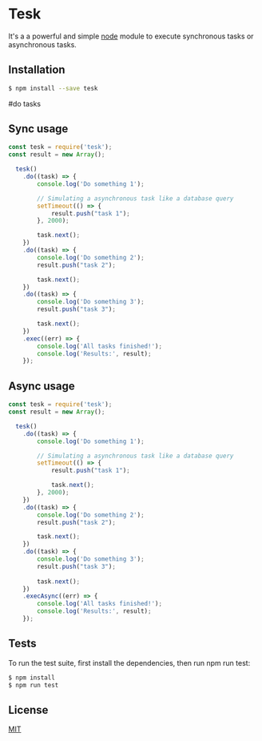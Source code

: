 # Tesk
It's a a powerful and simple [node](http://nodejs.org) module to execute synchronous tasks or asynchronous tasks.

## Installation

```bash
$ npm install --save tesk
```

#do tasks

## Sync usage

```javascript
const tesk = require('tesk');
const result = new Array();

  tesk()
	.do((task) => {
		console.log('Do something 1');

		// Simulating a asynchronous task like a database query
		setTimeout(() => {
			result.push("task 1");
		}, 2000);

		task.next();
	})
	.do((task) => {
		console.log('Do something 2');
		result.push("task 2");

		task.next();
	})
	.do((task) => {
		console.log('Do something 3');
		result.push("task 3");

		task.next();
	})
	.exec((err) => {
		console.log('All tasks finished!');
		console.log('Results:', result);
	});
```

## Async usage

```javascript
const tesk = require('tesk');
const result = new Array();

  tesk()
	.do((task) => {
		console.log('Do something 1');

		// Simulating a asynchronous task like a database query
		setTimeout(() => {
			result.push("task 1");

			task.next();
		}, 2000);
	})
	.do((task) => {
		console.log('Do something 2');
		result.push("task 2");

		task.next();
	})
	.do((task) => {
		console.log('Do something 3');
		result.push("task 3");
		
		task.next();
	})
	.execAsync((err) => {
		console.log('All tasks finished!');
		console.log('Results:', result);
	});
```

## Tests
To run the test suite, first install the dependencies, then run npm run test:

```bash
$ npm install
$ npm run test
```

## License
[MIT](LICENSE)
